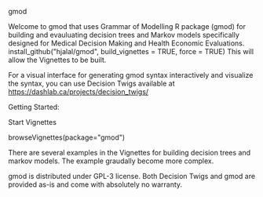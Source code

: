 gmod 

Welcome to gmod that uses Grammar of Modelling R package (gmod) for building and evauluating decision trees and Markov models specifically designed for Medical Decision Making and Health Economic Evaluations.
install_github("hjalal/gmod", build_vignettes = TRUE, force = TRUE)
This will allow the Vignettes to be built.

For a visual interface for generating gmod syntax interactively and visualize the syntax, you can use Decision Twigs available at https://dashlab.ca/projects/decision_twigs/ 

Getting Started: 

Start Vignettes

browseVignettes(package="gmod")

There are several examples in the Vignettes for building decision trees and markov models. The example graudally become more complex.  

gmod is distributed under GPL-3 license. Both Decision Twigs and gmod are provided as-is and come with absolutely no warranty.
